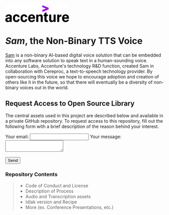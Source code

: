 <img src="Acc_Logo.svg" width="200"/>


# *Sam*, the Non-Binary TTS Voice

[Sam](https://bit.ly/36OjUbt) is a non-binary AI-based digital voice solution that can be embedded into any software solution to speak text in a human-sounding voice. Accenture Labs, Accenture's technology R&D function, created Sam in collaboration with Cereproc, a text-to-speech technology provider. By open-sourcing this voice we hope to encourage adoption and creation of others like it in the future, so that there will eventually be a diversity of non-binary voices out in the world.

## Request Access to Open Source Library
The central assets used in this project are described below and available in a private GitHub repository. To request access to this repository, fill out the following form with a brief description of the reason behind your interest.
<form
  action="https://formspree.io/f/meqpvkrj"
  method="POST"
>
  <label>
    Your email:
    <input type="text" name="_replyto">
  </label>
  <label>
    Your message:
    <textarea name="message"></textarea>
  </label>

  <!-- your other form fields go here -->

  <button type="submit">Send</button>
</form>

### Repository Contents
> - Code of Conduct and License
> - Description of Process
> - Audio and Transcription assets
> - Idlak version and Recipe
> - More (ex. Conference Presentations, etc.)
